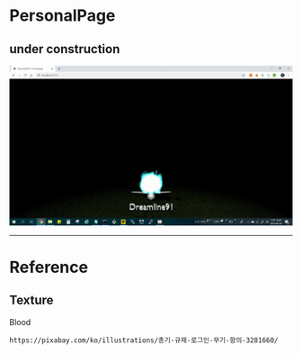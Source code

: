 # PersonalPage  
under construction  
---  

<img src="preview/ing.gif?raw=true">   

---
# Reference  
## Texture  
Blood
```
https://pixabay.com/ko/illustrations/총기-규제-로그인-무기-항의-3281660/
```
